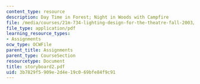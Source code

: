 ```yaml
---
content_type: resource
description: Day Time in Forest; Night in Woods with Campfire
file: /media/courses/21m-734-lighting-design-for-the-theatre-fall-2003/3b7829f5909e2d4e19c069bfe84f9c91_storyboard2.pdf
file_type: application/pdf
learning_resource_types:
- Assignments
ocw_type: OCWFile
parent_title: Assignments
parent_type: CourseSection
resourcetype: Document
title: storyboard2.pdf
uid: 3b7829f5-909e-2d4e-19c0-69bfe84f9c91
---
```

